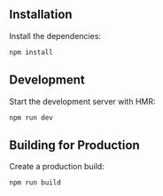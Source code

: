 ## Installation

Install the dependencies:

```bash
npm install
```

## Development

Start the development server with HMR:

```bash
npm run dev
```

## Building for Production

Create a production build:

```bash
npm run build
```
